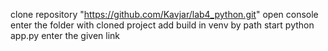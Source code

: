 clone repository "https://github.com/Kavjar/lab4_python.git"
open console
enter the folder with cloned project
add build in venv by path
start python app.py 
enter the given link
